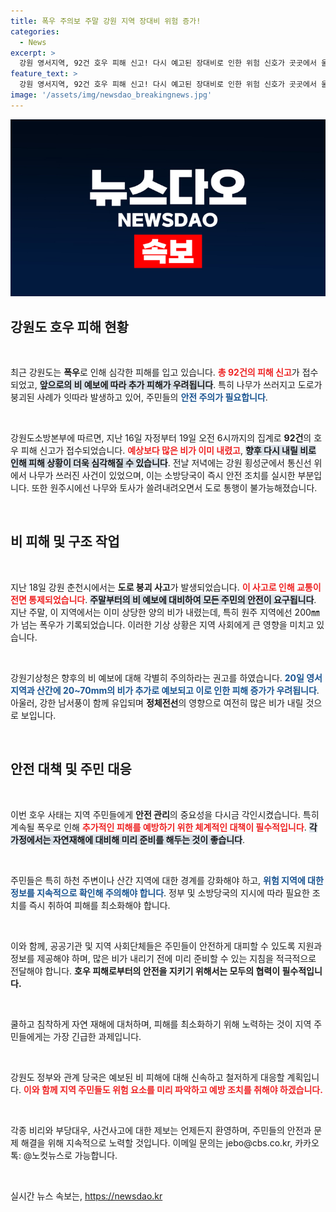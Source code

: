 ```yaml
---
title: 폭우 주의보 주말 강원 지역 장대비 위험 증가!
categories:
  - News
excerpt: >
  강원 영서지역, 92건 호우 피해 신고! 다시 예고된 장대비로 인한 위험 신호가 곳곳에서 울리고 있다. 과연 이번 폭우가 가져올 더 큰 피해는?
feature_text: >
  강원 영서지역, 92건 호우 피해 신고! 다시 예고된 장대비로 인한 위험 신호가 곳곳에서 울리고 있다. 과연 이번 폭우가 가져올 더 큰 피해는?
image: '/assets/img/newsdao_breakingnews.jpg'
---
```


<p><img src="/assets/img/newsdao_breakingnews.jpg" alt="ontimetimes 속보" /></p>

<h2 data-ke-size="size26">강원도 호우 피해 현황</h2>

<p data-ke-size="size16">&nbsp;</p>

<p>최근 강원도는 <b>폭우</b>로 인해 심각한 피해를 입고 있습니다. <b><span style="color: #ee2323;">총 92건의 피해 신고</span></b>가 접수되었고, <b><span style="background-color: #21538527;">앞으로의 비 예보에 따라 추가 피해가 우려됩니다</span></b>. 특히 나무가 쓰러지고 도로가 붕괴된 사례가 잇따라 발생하고 있어, 주민들의 <b><span style="color: #1a5490;">안전 주의가 필요합니다</span></b>. </p>

<p data-ke-size="size16">&nbsp;</p>

<p>강원도소방본부에 따르면, 지난 16일 자정부터 19일 오전 6시까지의 집계로 <b>92건</b>의 호우 피해 신고가 접수되었습니다. <b><span style="color: #ee2323;">예상보다 많은 비가 이미 내렸고</span></b>, <b><span style="background-color: #21538527;">향후 다시 내릴 비로 인해 피해 상황이 더욱 심각해질 수 있습니다</span></b>. 전날 저녁에는 강원 횡성군에서 통신선 위에서 나무가 쓰러진 사건이 있었으며, 이는 소방당국이 즉시 안전 조치를 실시한 부분입니다. 또한 원주시에선 나무와 토사가 쓸려내려오면서 도로 통행이 불가능해졌습니다. </p>

<p data-ke-size="size16">&nbsp;</p>

<h2 data-ke-size="size26">비 피해 및 구조 작업</h2>

<p data-ke-size="size16">&nbsp;</p>

<p>지난 18일 강원 춘천시에서는 <b>도로 붕괴 사고</b>가 발생되었습니다. <b><span style="color: #ee2323;">이 사고로 인해 교통이 전면 통제되었습니다</span></b>. <b><span style="background-color: #21538527;">주말부터의 비 예보에 대비하여 모든 주민의 안전이 요구됩니다</span></b>. 지난 주말, 이 지역에서는 이미 상당한 양의 비가 내렸는데, 특히 원주 지역에선 200㎜가 넘는 폭우가 기록되었습니다. 이러한 기상 상황은 지역 사회에게 큰 영향을 미치고 있습니다. </p>

<p data-ke-size="size16">&nbsp;</p>

<p>강원기상청은 향후의 비 예보에 대해 각별히 주의하라는 권고를 하였습니다. <b><span style="color: #1a5490;">20일 영서 지역과 산간에 20~70mm의 비가 추가로 예보되고 이로 인한 피해 증가가 우려됩니다</span></b>. 아울러, 강한 남서풍이 함께 유입되며 <b>정체전선</b>의 영향으로 여전히 많은 비가 내릴 것으로 보입니다. </p>

<p data-ke-size="size16">&nbsp;</p>

<h2 data-ke-size="size26">안전 대책 및 주민 대응</h2>

<p data-ke-size="size16">&nbsp;</p>

<p>이번 호우 사태는 지역 주민들에게 <b>안전 관리</b>의 중요성을 다시금 각인시켰습니다. 특히 계속될 폭우로 인해 <b><span style="color: #ee2323;">추가적인 피해를 예방하기 위한 체계적인 대책이 필수적입니다</span></b>. <b><span style="background-color: #21538527;">각 가정에서는 자연재해에 대비해 미리 준비를 해두는 것이 좋습니다</span></b>. </p>

<p data-ke-size="size16">&nbsp;</p>

<p>주민들은 특히 하천 주변이나 산간 지역에 대한 경계를 강화해야 하고, <b><span style="color: #1a5490;">위험 지역에 대한 정보를 지속적으로 확인해 주의해야 합니다</span></b>. 정부 및 소방당국의 지시에 따라 필요한 조치를 즉시 취하여 피해를 최소화해야 합니다. </p>

<p data-ke-size="size16">&nbsp;</p>

<p>이와 함께, 공공기관 및 지역 사회단체들은 주민들이 안전하게 대피할 수 있도록 지원과 정보를 제공해야 하며, 많은 비가 내리기 전에 미리 준비할 수 있는 지침을 적극적으로 전달해야 합니다. <b>호우 피해로부터의 안전을 지키기 위해서는 모두의 협력이 필수적입니다.</b></p>

<p data-ke-size="size16">&nbsp;</p>

<p>쿨하고 침착하게 자연 재해에 대처하며, 피해를 최소화하기 위해 노력하는 것이 지역 주민들에게는 가장 긴급한 과제입니다. </p>

<p data-ke-size="size16">&nbsp;</p>

<p>강원도 정부와 관계 당국은 예보된 비 피해에 대해 신속하고 철저하게 대응할 계획입니다. <b><span style="color: #ee2323;">이와 함께 지역 주민들도 위험 요소를 미리 파악하고 예방 조치를 취해야 하겠습니다.</span></b> </p>

<p data-ke-size="size16">&nbsp;</p>

<p>각종 비리와 부당대우, 사건사고에 대한 제보는 언제든지 환영하며, 주민들의 안전과 문제 해결을 위해 지속적으로 노력할 것입니다. 이메일 문의는 jebo@cbs.co.kr, 카카오톡: @노컷뉴스로 가능합니다. </p>

<p data-ke-size="size16">&nbsp;</p>
실시간 뉴스 속보는, <a href="https://newsdao.kr" rel="dofollow">https://newsdao.kr</a>


